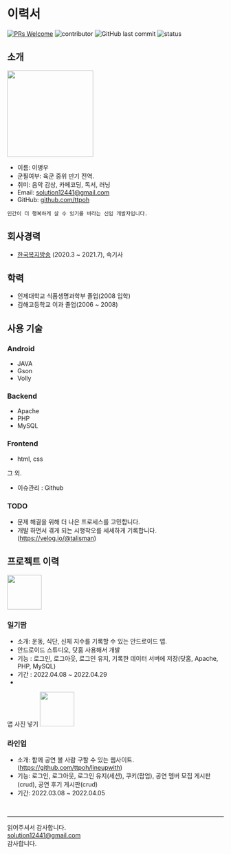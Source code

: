 # 이력서
[![PRs Welcome](https://img.shields.io/badge/PRs-welcome-brightgreen.svg?style=flat-square)](http://makeapullrequest.com)
![contributor](https://img.shields.io/github/contributors/ttpoh/RESUME.svg)
![GitHub last commit](https://img.shields.io/github/last-commit/ttpoh/RESUME.svg)
![status](https://img.shields.io/badge/hired-brightgreen.svg)

## 소개
<img src="https://user-images.githubusercontent.com/99061209/168023385-56ca27eb-faee-4fd8-9958-b8719d618d73.jpg" width="200" height="200"/>

- 이름: 이병우<br/>
- 군필여부: 육군 중위 만기 전역.<br/>
- 취미: 음악 감상, 카페코딩, 독서, 러닝<br/>
- Email: solution12441@gmail.com<br/>
- GitHub: [github.com/ttpoh](https://github.com/ttpoh)
```
인간이 더 행복하게 살 수 있기를 바라는 신입 개발자입니다. 

```


## 회사경력
- [한국복지방송](http://www.kwbc.kr/) (2020.3 ~ 2021.7), 속기사

## 학력
- 인제대학교 식품생명과학부 졸업(2008 입학)
- 김해고등학교 이과 졸업(2006 ~ 2008)

## 사용 기술
### Android
- JAVA
- Gson
- Volly

### Backend
- Apache
- PHP
- MySQL

### Frontend
- html, css

그 외.
- 이슈관리 : Github


### TODO

- 문제 해결을 위해 더 나은 프로세스를 고민합니다. 
- 개발 하면서 겪게 되는 시행착오를 세세하게 기록합니다.(https://velog.io/@talisman)
## 프로젝트 이력


<img src='./images/toonies.png' width="80" />

### 일기땀
- 소개: 운동, 식단, 신체 지수를 기록할 수 있는 안드로이드 앱.
- 안드로이드 스튜디오, 닷홈 사용해서 개발
- 기능 : 로그인, 로그아웃, 로그인 유지, 기록한 데이터 서버에 저장(닷홈, Apache, PHP, MySQL)
- 기간 : 2022.04.08 ~ 2022.04.29
- 
앱 사진 넣기
<img src='./images/ridibooks.png' width="80" />

### 라인업
- 소개: 함께 공연 볼 사람 구할 수 있는 웹사이트.(https://github.com/ttpoh/lineupwith)
- 기능: 로그인, 로그아웃, 로그인 유지(세션), 쿠키(팝업), 공연 멤버 모집 게시판(crud), 공연 후기 게시판(crud)
- 기간: 2022.03.08 ~ 2022.04.05


<br/>


----

읽어주셔서 감사합니다. <br/>
solution12441@gmail.com<br/>
감사합니다.
